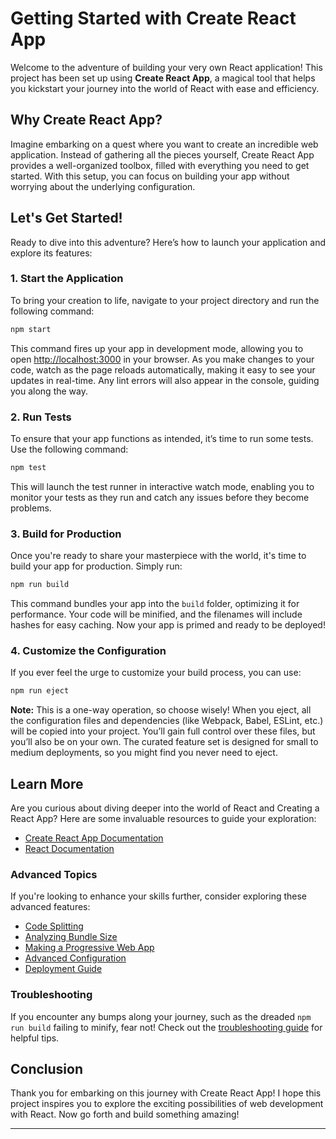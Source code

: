 # Getting Started with Create React App

Welcome to the adventure of building your very own React application! This project has been set up using **Create React App**, a magical tool that helps you kickstart your journey into the world of React with ease and efficiency.

## Why Create React App?

Imagine embarking on a quest where you want to create an incredible web application. Instead of gathering all the pieces yourself, Create React App provides a well-organized toolbox, filled with everything you need to get started. With this setup, you can focus on building your app without worrying about the underlying configuration.

## Let's Get Started!

Ready to dive into this adventure? Here’s how to launch your application and explore its features:

### 1. Start the Application

To bring your creation to life, navigate to your project directory and run the following command:

```bash
npm start
```

This command fires up your app in development mode, allowing you to open [http://localhost:3000](http://localhost:3000) in your browser. As you make changes to your code, watch as the page reloads automatically, making it easy to see your updates in real-time. Any lint errors will also appear in the console, guiding you along the way.

### 2. Run Tests

To ensure that your app functions as intended, it’s time to run some tests. Use the following command:

```bash
npm test
```

This will launch the test runner in interactive watch mode, enabling you to monitor your tests as they run and catch any issues before they become problems.

### 3. Build for Production

Once you're ready to share your masterpiece with the world, it's time to build your app for production. Simply run:

```bash
npm run build
```

This command bundles your app into the `build` folder, optimizing it for performance. Your code will be minified, and the filenames will include hashes for easy caching. Now your app is primed and ready to be deployed!

### 4. Customize the Configuration

If you ever feel the urge to customize your build process, you can use:

```bash
npm run eject
```

**Note:** This is a one-way operation, so choose wisely! When you eject, all the configuration files and dependencies (like Webpack, Babel, ESLint, etc.) will be copied into your project. You’ll gain full control over these files, but you’ll also be on your own. The curated feature set is designed for small to medium deployments, so you might find you never need to eject.

## Learn More

Are you curious about diving deeper into the world of React and Creating a React App? Here are some invaluable resources to guide your exploration:

- [Create React App Documentation](https://facebook.github.io/create-react-app/docs/getting-started)
- [React Documentation](https://reactjs.org/docs/getting-started.html)

### Advanced Topics

If you're looking to enhance your skills further, consider exploring these advanced features:

- [Code Splitting](https://facebook.github.io/create-react-app/docs/code-splitting)
- [Analyzing Bundle Size](https://facebook.github.io/create-react-app/docs/analyzing-the-bundle-size)
- [Making a Progressive Web App](https://facebook.github.io/create-react-app/docs/making-a-progressive-web-app)
- [Advanced Configuration](https://facebook.github.io/create-react-app/docs/advanced-configuration)
- [Deployment Guide](https://facebook.github.io/create-react-app/docs/deployment)

### Troubleshooting

If you encounter any bumps along your journey, such as the dreaded `npm run build` failing to minify, fear not! Check out the [troubleshooting guide](https://facebook.github.io/create-react-app/docs/troubleshooting#npm-run-build-fails-to-minify) for helpful tips.

## Conclusion

Thank you for embarking on this journey with Create React App! I hope this project inspires you to explore the exciting possibilities of web development with React. Now go forth and build something amazing!

---

